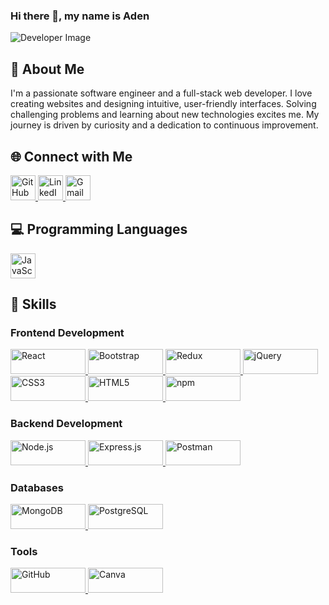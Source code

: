 ### Hi there 👋, my name is Aden
![Developer Image](https://cdni.iconscout.com/illustration/premium/thumb/female-developer-working-on-a-project-4217498-3518346.png?f=webp)

## 🚀 About Me 
I'm a passionate software engineer and a full-stack web developer. I love creating websites and designing intuitive, user-friendly interfaces. Solving challenging problems and learning about new technologies excites me. My journey is driven by curiosity and a dedication to continuous improvement.

## 🌐 Connect with Me

<a href="https://github.com/AdanAljboor" target="_blank">
  <img src="https://cdn.jsdelivr.net/npm/simple-icons@3.0.1/icons/github.svg" alt="GitHub" height="40">
</a>
<a href="https://www.linkedin.com/in/adanaljboor/" target="_blank">
  <img src="https://cdn.jsdelivr.net/npm/simple-icons@3.0.1/icons/linkedin.svg" alt="LinkedIn" height="40">
</a>
<a href="mailto:your-email@gmail.com" target="_blank">
  <img src="https://cdn.jsdelivr.net/npm/simple-icons@3.0.1/icons/gmail.svg" alt="Gmail" height="40">
</a>

## 💻 Programming Languages

<img src="https://camo.githubusercontent.com/77a94341662845d3740986b84d8219c0fd4a0a9e4af8e5411c24cec0faee2129/68747470733a2f2f696d672e736869656c64732e696f2f62616467652f4a6176615363726970742d3332333333303f7374796c653d666f722d7468652d6261646765266c6f676f3d6a617661736372697074266c6f676f436f6c6f723d463744463145" alt="JavaScript" height="40">

## 🦾 Skills 

### Frontend Development

<a href="https://reactjs.org/" target="_blank" rel="noreferrer">
  <img src="https://img.shields.io/badge/React-20232A?style=for-the-badge&logo=react&logoColor=61DAFB" alt="React" width="120" height="40">
</a>
<a href="https://getbootstrap.com" target="_blank" rel="noreferrer">
  <img src="https://img.shields.io/badge/Bootstrap-563D7C?style=for-the-badge&logo=bootstrap&logoColor=white" alt="Bootstrap" width="120" height="40">
</a>
<a href="https://redux.js.org" target="_blank" rel="noreferrer">
  <img src="https://img.shields.io/badge/Redux-593D88?style=for-the-badge&logo=redux&logoColor=white" alt="Redux" width="120" height="40">
</a>
<a href="https://jquery.com/" target="_blank" rel="noreferrer">
  <img src="https://img.shields.io/badge/jQuery-0769AD?style=for-the-badge&logo=jquery&logoColor=white" alt="jQuery" width="120" height="40">
</a>
<a href="https://developer.mozilla.org/en-US/docs/Web/CSS" target="_blank" rel="noreferrer">
  <img src="https://img.shields.io/badge/CSS3-1572B6?style=for-the-badge&logo=css3&logoColor=white" alt="CSS3" width="120" height="40">
</a>
<a href="https://developer.mozilla.org/en-US/docs/Web/HTML" target="_blank" rel="noreferrer">
  <img src="https://img.shields.io/badge/HTML5-E34F26?style=for-the-badge&logo=html5&logoColor=white" alt="HTML5" width="120" height="40">
</a>
<a href="https://www.npmjs.com/" target="_blank" rel="noreferrer">
  <img src="https://img.shields.io/badge/npm-CB3837?style=for-the-badge&logo=npm&logoColor=white" alt="npm" width="120" height="40">
</a>

### Backend Development

<a href="https://nodejs.org/" target="_blank" rel="noreferrer">
  <img src="https://img.shields.io/badge/Node.js-339933?style=for-the-badge&logo=nodedotjs&logoColor=white" alt="Node.js" width="120" height="40">
</a>
<a href="https://expressjs.com" target="_blank" rel="noreferrer">
  <img src="https://img.shields.io/badge/Express%20js-000000?style=for-the-badge&logo=express&logoColor=white" alt="Express.js" width="120" height="40">
</a>
<a href="https://www.postman.com/" target="_blank" rel="noreferrer">
  <img src="https://img.shields.io/badge/Postman-FF6C37?style=for-the-badge&logo=postman&logoColor=white" alt="Postman" width="120" height="40">
</a>

### Databases

<a href="https://www.mongodb.com/" target="_blank" rel="noreferrer">
  <img src="https://img.shields.io/badge/MongoDB-4EA94B?style=for-the-badge&logo=mongodb&logoColor=white" alt="MongoDB" width="120" height="40">
</a>
<a href="https://www.postgresql.org/" target="_blank" rel="noreferrer">
  <img src="https://img.shields.io/badge/PostgreSQL-336791?style=for-the-badge&logo=postgresql&logoColor=white" alt="PostgreSQL" width="120" height="40">
</a>

### Tools

<a href="https://git-scm.com/" target="_blank" rel="noreferrer">
  <img src="https://img.shields.io/badge/GitHub-100000?style=for-the-badge&logo=github&logoColor=white" alt="GitHub" width="120" height="40">
</a>
<a href="https://www.canva.com/" target="_blank" rel="noreferrer">
  <img src="https://img.shields.io/badge/Canva-00C4CC?style=for-the-badge&logo=canva&logoColor=white" alt="Canva" width="120" height="40">
</a>
 
